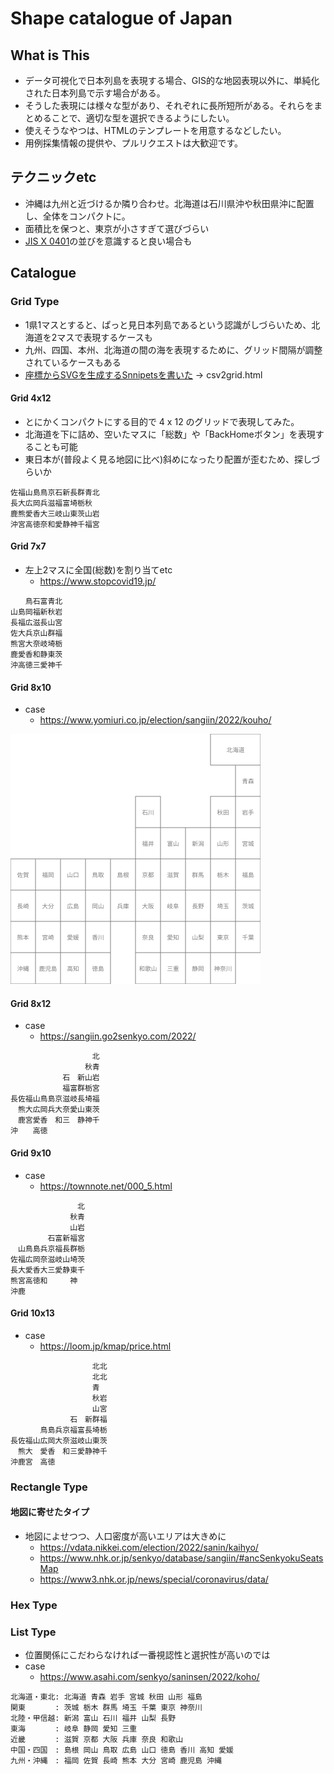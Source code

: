 # Shape catalogue of Japan

## What is This

* データ可視化で日本列島を表現する場合、GIS的な地図表現以外に、単純化された日本列島で示す場合がある。
* そうした表現には様々な型があり、それぞれに長所短所がある。それらをまとめることで、適切な型を選択できるようにしたい。
* 使えそうなやつは、HTMLのテンプレートを用意するなどしたい。
* 用例採集情報の提供や、プルリクエストは大歓迎です。

## テクニックetc

* 沖縄は九州と近づけるか隣り合わせ。北海道は石川県沖や秋田県沖に配置し、全体をコンパクトに。
* 面積比を保つと、東京が小さすぎて選びづらい
* [JIS X 0401](https://nlftp.mlit.go.jp/ksj/gml/codelist/PrefCd.html)の並びを意識すると良い場合も

## Catalogue

### Grid Type

* 1県1マスとすると、ぱっと見日本列島であるという認識がしづらいため、北海道を2マスで表現するケースも
* 九州、四国、本州、北海道の間の海を表現するために、グリッド間隔が調整されているケースもある
* [座標からSVGを生成するSnnipetsを書いた](https://codepen.io/tvizninja/pen/rNdVjGG) -> csv2grid.html

#### Grid 4x12

* とにかくコンパクトにする目的で 4 x 12 のグリッドで表現してみた。
* 北海道を下に詰め、空いたマスに「総数」や「BackHomeボタン」を表現することも可能
* 東日本が(普段よく見る地図に比べ)斜めになったり配置が歪むため、探しづらいか

```
佐福山島鳥京石新長群青北
長大広岡兵滋福富埼栃秋
鹿熊愛香大三岐山東茨山岩
沖宮高徳奈和愛静神千福宮
```

#### Grid 7x7

* 左上2マスに全国(総数)を割り当てetc
  * <https://www.stopcovid19.jp/>

```
　　鳥石富青北
山島岡福新秋岩
長福広滋長山宮
佐大兵京山群福
熊宮大奈岐埼栃
鹿愛香和静東茨
沖高徳三愛神千
```

#### Grid 8x10

* case
  * <https://www.yomiuri.co.jp/election/sangiin/2022/kouho/>

<img src="https://raw.githubusercontent.com/tvizninja/shape-catalogue-of-japan/main/svg/grid-8x10.svg" width="400" height="400">

#### Grid 8x12

* case
  * <https://sangiin.go2senkyo.com/2022/>

```
　　　　　　　　　　　北
　　　　　　　　　　秋青
　　　　　　　石　新山岩
　　　　　　　福富群栃宮
長佐福山鳥島京滋岐長埼福
　熊大広岡兵大奈愛山東茨
　鹿宮愛香　和三　静神千
沖　　高徳
```

#### Grid 9x10

* case
  * <https://townnote.net/000_5.html>

```
　　　　　　　　　北
　　　　　　　　秋青
　　　　　　　　山岩
　　　　　石富新福宮
　山鳥島兵京福長群栃
佐福広岡奈滋岐山埼茨
長大愛香大三愛静東千
熊宮高徳和　　　神
沖鹿
```

#### Grid 10x13

* case
  * <https://loom.jp/kmap/price.html>

```
　　　　　　　　　　　北北
　　　　　　　　　　　北北
　　　　　　　　　　　青
　　　　　　　　　　　秋岩
　　　　　　　　　　　山宮
　　　　　　　　石　新群福
　　　　鳥島兵京福富長埼栃
長佐福山広岡大奈滋岐山東茨
　熊大　愛香　和三愛静神千
沖鹿宮　高徳
```

### Rectangle Type

#### 地図に寄せたタイプ

* 地図によせつつ、人口密度が高いエリアは大きめに
  * <https://vdata.nikkei.com/election/2022/sanin/kaihyo/>
  * <https://www.nhk.or.jp/senkyo/database/sangiin/#ancSenkyokuSeatsMap>
  * <https://www3.nhk.or.jp/news/special/coronavirus/data/>

### Hex Type

### List Type

* 位置関係にこだわらなければ一番視認性と選択性が高いのでは
* case
  * <https://www.asahi.com/senkyo/saninsen/2022/koho/>

```
北海道・東北: 北海道 青森 岩手 宮城 秋田 山形 福島
関東　　　　: 茨城 栃木 群馬 埼玉 千葉 東京 神奈川
北陸・甲信越: 新潟 富山 石川 福井 山梨 長野
東海　　　　: 岐阜 静岡 愛知 三重
近畿　　　　: 滋賀 京都 大阪 兵庫 奈良 和歌山
中国・四国　: 島根 岡山 鳥取 広島 山口 徳島 香川 高知 愛媛
九州・沖縄　: 福岡 佐賀 長崎 熊本 大分 宮崎 鹿児島 沖縄
```